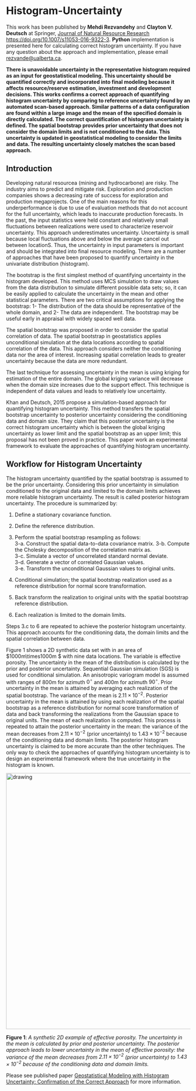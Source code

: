 # Histogram-Uncertainty

This work has been published by **Mehdi Rezvandehy** and **Clayton V. Deutsch** at Springer,
[Journal of Natural Resource Research](https://doi.org/10.1007/s11053-016-9322-3) https://doi.org/10.1007/s11053-016-9322-3.
**Python** implementation is presented here for calculating correct histogram uncertainty. If you have any question about the approach and implementation, please email rezvande@ualberta.ca.

**There is unavoidable uncertainty in the representative histogram required as an input for geostatistical modeling. This uncertainty should be quantified correctly and incorporated into final modeling because it affects resource/reserve estimation, investment and development decisions. This works confirms a correct approach of quantifying histogram uncertainty by comparing to reference uncertainty found by an automated scan-based approach. Similar patterns of a data configuration are found within a large image and the mean of the specified domain is directly calculated. The correct quantification of histogram uncertainty is defined. The spatial bootstrap provides prior uncertainty that does not consider the domain limits and is not conditioned to the data.  This uncertainty is updated in geostatistical modeling to consider the limits and data. The resulting uncertainty closely matches the scan based approach.**

## Introduction

Developing natural resourcea (mining and hydrocarbone) are risky. The industry aims to predict and mitigate risk. Exploration and production companies shows a decreasing rate of success for exploration and production megaprojects. One of the main reasons for this underperformance is due to use of evaluation methods that do not account for the full uncertainty, which leads to inaccurate production forecasts. In the past, the input statistics were held constant and relatively small fluctuations between realizations were used to characterize reservoir uncertainty. This approach underestimates uncertainty. Uncertainty is small because local fluctuations above and below the average cancel out between locationS. Thus, the uncertainty in input parameters is important and should be integrated into final resource modeling. There are a number of approaches that have been proposed to quantify uncertainty in the univariate distribution (histogram).

The bootstrap is the first simplest method of quantifying uncertainty in the histogram developed. This method uses MCS simulation to draw values from the data distribution to simulate different possible data sets; so, it can be easily applied to calculate the uncertainty in the mean and other statistical parameters. There are two critical assumptions for applying the bootstrap: 1- The distribution of the data should be representative of the whole domain, and 2- The data are independent. The bootstrap may be useful early in appraisal with widely spaced well data.

The spatial bootstrap was proposed in order to consider the spatial correlation of data. The spatial bootstrap in geostatistics applies unconditional simulation at the data locations according to spatial correlation of the data. This approach considers neither the conditioning data nor the area of interest. Increasing spatial correlation  leads to greater uncertainty because the data are more redundant. 

The last technique for assessing uncertainty in the mean is using kriging for estimation of the entire domain. The global kriging variance will decrease when the domain size increases due to the support effect. This technique is independent of data values and leads to relatively low uncertainty.

Khan and Deutsch, 2015 propose a simulation-based approach for quantifying histogram uncertainty. This method transfers the spatial bootstrap uncertainty to posterior uncertainty considering the conditioning data and domain size. They claim that this posterior uncertainty is the correct histogram uncertainty which is between the global kriging uncertainty as lower limit and the spatial bootstrap as an upper limit; this proposal has not been proved in practice. This paper work an experimental framework to evaluate the approaches of quantifying histogram uncertainty.

## Workflow for Histogram Uncertainty

The histogram uncertainty quantified by the spatial bootstrap is assumed to be the prior uncertainty. Considering this prior uncertainty in simulation conditioned to the original data and limited to the domain limits achieves more reliable histogram uncertainty. The result is called posterior histogram uncertainty. The procedure is summarized by:

1. Define a stationary covariance function.
2. Define the reference distribution.	
3. Perform the spatial bootstrap resampling as follows:		
	3-a. Construct the spatial data-to-data covariance matrix. 
	3-b. Compute the Cholesky decomposition of the correlation matrix as. 		
	3-c. Simulate a vector of uncorrelated standard normal deviate. 		
	3-d. Generate a vector of correlated Gaussian values. 	 	
	3-e. Transform the unconditional Gaussian values to original units.		

4. Conditional simulation; the spatial bootstrap realization used as a reference distribution for normal score transformation.	
5. Back transform the realization to original units with the spatial bootstrap reference distribution.	
6. Each realization is limited to the domain limits.	

Steps 3.c to 6 are repeated to achieve the posterior histogram uncertainty. This approach accounts for the conditioning data, the domain limits and the spatial correlation between data.

Figure 1 shows a 2D synthetic data set with in an area of $1000m\times1000m $ with nine data locations. The variable is effective porosity. The uncertainty in the mean of the distribution is calculated by the prior and posterior uncertainty. Sequential Gaussian simulation (SGS) is used for conditional simulation. An anisotropic variogram model is assumed with ranges of 800m for azimuth $0^{\circ}$ and 400m for azimuth $90^{\circ}$. Prior uncertainty in the mean is attained by averaging each realization of the spatial bootstrap. The variance of the mean is $2.11\times 10^{-2}$. Posterior uncertainty in the mean is attained by using each realization of the spatial bootstrap as a reference distribution for normal score transformation of data and back transforming the realizations from the Gaussian space to original units. The mean of each realization is computed. This process is repeated to attain the posterior uncertainty in the mean: the variance of the mean decreases from $2.11\times 10^{-2}$ (prior uncertainty) to $1.43\times 10^{-2}$ because of the conditioning data and domain limits. The posterior histogram uncertainty is claimed to be more accurate than the other techniques. The only way to check the approaches of quantifying histogram uncertainty is to design an experimental framework where the true uncertainty in the histogram is known.

<img src="./Images/fig1.png" alt="drawing" width="700"/>

**Figure 1**: *A synthetic 2D example of effective porosity. The uncertainty in the mean is calculated by prior and posterior uncertainty. The posterior approach leads to lower uncertainty in the mean of effective porosity: the variance of the mean decreases from $2.11\times 10^{-2}$ (prior uncertainty) to $1.43\times 10^{-2}$ because of the conditioning data and domain limits.*


Please see published paper [Geostatistical Modeling with Histogram Uncertainty: Confirmation
of the Correct Approach](https://link.springer.com/article/10.1007/s11053-016-9322-3) for more information. 
